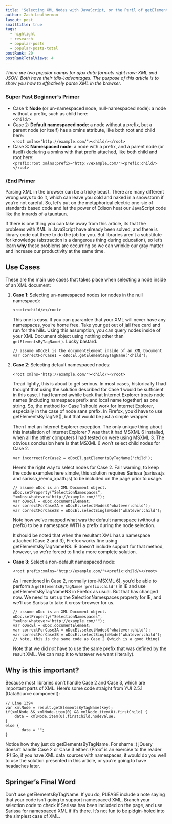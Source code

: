 ```yaml
---
title: 'Selecting XML Nodes with JavaScript, or the Peril of getElementsByTagName'
author: Zach Leatherman
layout: post
smalltitle: true
tags:
  - highlight
  - research
  - popular-posts
  - popular-posts-total
postRank: 20
postRankTotalViews: 4
---
```


*There are two popular camps for ajax data formats right now: XML and JSON. Both have their (dis-)advantages. The purpose of this article is to show you how to effectively parse XML in the browser.*

### Super Fast Beginner’s Primer

*   Case 1: **Node** (or un-namespaced node, null-namespaced node): a node without a prefix, such as child here:  
    `<child/>`
*   Case 2: **Default namespaced node**: a node without a prefix, but a parent node (or itself) has a xmlns attribute, like both root and child here:  
    `<root xmlns="http://example.com/"><child/></root>`
*   Case 3: **Namespaced node**: a node with a prefix, and a parent node (or itself) declaring a xmlns with that prefix attached, like both child and root here:  
    `<prefix:root xmlns:prefix="http://example.com/"><prefix:child/></root>`

### /End Primer

Parsing XML in the browser can be a tricky beast. There are many different wrong ways to do it, which can leave you cold and naked in a snowstorm if you’re not careful. So, let’s put on the metaphorical electric one-sie of standards based code and let the power of Edison heat our JavaScript code like the innards of a [tauntaun][1].

 [1]: http://starwars.wikia.com/wiki/Tauntaun

If there is one thing you can take away from this article, its that the problems with XML in JavaScript have already been solved, and there is library code out there to do the job for you. But libraries aren’t a substitute for knowledge (abstraction is a dangerous thing during education), so let’s learn **why** these problems are occurring so we can wrinkle our gray matter and increase our productivity at the same time.

## Use Cases

These are the main use cases that takes place when selecting a node inside of an XML document:

1.  **Case 1**: Selecting un-namespaced nodes (or nodes in the null namespace):

        <root><child/></root>
    
    This one is easy. If you can guarantee that your XML will never have any namespaces, you’re home free. Take your get out of jail free card and run for the hills. Using this assumption, you can query nodes inside of your XML Document object using nothing other than `getElementsByTagName()`. Lucky bastard.
    
        // assume oDocEl is the documentElement inside of an XML Document 
        var correctForCase1 = oDocEl.getElementsByTagName('child');

2.  **Case 2**: Selecting default namespaced nodes:     

        <root xmlns="http://example.com/"><child/></root>

    Tread lightly, this is about to get serious. In most cases, historically I had thought that using the solution described for Case 1 would be sufficient in this case. I had learned awhile back that Internet Explorer treats node names (including namespace prefix and local name together) as one string. So, the method for Case 1 should work for Internet Explorer, especially in the case of node sans prefix. In Firefox, you’d have to use getElementsByTagNS(), but that would be just a simple wrapper.
    
    Then I met an Internet Explorer exception. The only unique thing about this installation of Internet Explorer 7 was that it had MSXML 6 installed, when all the other computers I had tested on were using MSXML 3. The obvious conclusion here is that MSXML 6 won’t select child nodes for Case 2.
    
        var incorrectForCase2 = oDocEl.getElementsByTagName('child');
    
    Here’s the right way to select nodes for Case 2. Fair warning, to keep the code examples here simple, this solution requires Sarissa (sarissa.js and sarissa\_ieemu\_xpath.js) to be included on the page prior to usage.
    
        // assume oDoc is an XML Document object.
        oDoc.setProperty("SelectionNamespaces", "xmlns:whatever='http://example.com/'");
        var oDocEl = oDoc.documentElement;
        var correctForCase2A = oDocEl.selectNodes('whatever:child');
        var correctForCase2B = oDocEl.selectSingleNode('whatever:child');
    
    Note how we’ve mapped what was the default namespace (without a prefix) to be a namespace WITH a prefix during the node selection.
    
    It should be noted that when the resultant XML has a namespace attached (Case 2 and 3), Firefox works fine using getElementsByTagNameNS. IE doesn’t include support for that method, however, so we’re forced to find a more complete solution.  
*   **Case 3**: Select a non-default namespaced node:     

        <root prefix:xmlns="http://example.com/"><prefix:child/></root>

    As I mentioned in Case 2, normally (pre-MSXML 6), you’d be able to perform a `getElementsByTagName('prefix:child')` in IE and use getElementsByTagNameNS in Firefox as usual. But that has changed now. We need to set up the SelectionNamespaces property for IE, and we’ll use Sarissa to take it cross-browser for us.
        
        // assume oDoc is an XML Document object.
        oDoc.setProperty("SelectionNamespaces", "xmlns:whatever='http://example.com/'");
        var oDocEl = oDoc.documentElement;
        var correctForCase3A = oDocEl.selectNodes('whatever:child');
        var correctForCase3B = oDocEl.selectSingleNode('whatever:child');
        // Note, this is the same code as Case 2 (which is a good thing)
        
    Note that we did *not* have to use the same prefix that was defined by the result XML. We can map it to whatever we want (literally).   

## Why is this important?
    
Because most libraries don’t handle Case 2 and Case 3, which are important parts of XML. Here’s some code straight from YUI 2.5.1 (DataSource component):
        
    // Line 1394
    var xmlNode = result.getElementsByTagName(key);
    if(xmlNode && xmlNode.item(0) && xmlNode.item(0).firstChild) {
        data = xmlNode.item(0).firstChild.nodeValue;
    }
    else {
           data = "";
    }

Notice how they just do getElementsByTagName. For shame :( jQuery doesn’t handle Case 2 or Case 3 either. (Proof is an exercise to the reader :P) So, if you have XML data sources with namespaces, it would do you well to use the solution presented in this article, or you’re going to have headaches later.
        
## Springer’s Final Word
        
Don’t use getElementsByTagName. If you do, PLEASE include a note saying that your code isn’t going to support namespaced XML. Branch your selection code to check if Sarissa has been included on the page, and use Sarissa for namespaced XML if it’s there. It’s not fun to be pidgin-holed into the simplest case of XML.
